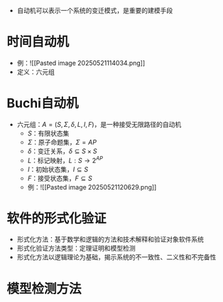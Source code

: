 - 自动机可以表示一个系统的变迁模式，是重要的建模手段
# 时间自动机
- 例：![[Pasted image 20250521114034.png]]
- 定义：六元组
# Buchi自动机
- 六元组：$A=(S,\Sigma,\delta,L,I,F)$，是一种接受无限路径的自动机
	- $S$：有限状态集
	- $\Sigma$：原子命题集，$\Sigma=AP$
	- $\delta$：变迁关系，$\delta \subseteq S\times S$
	- $L$：标记映射，$L:S\rightarrow 2^{AP}$
	- $I$：初始状态集，$I\subseteq S$
	- $F$：接受状态集，$F\subseteq S$
	- 例：![[Pasted image 20250521120629.png]]

# 软件的形式化验证
- 形式化方法：基于数学和逻辑的方法和技术解释和验证对象软件系统
- 形式化验证方法类型：定理证明和模型检测
- 形式化方法以逻辑理论为基础，揭示系统的不一致性、二义性和不完备性
# 模型检测方法
